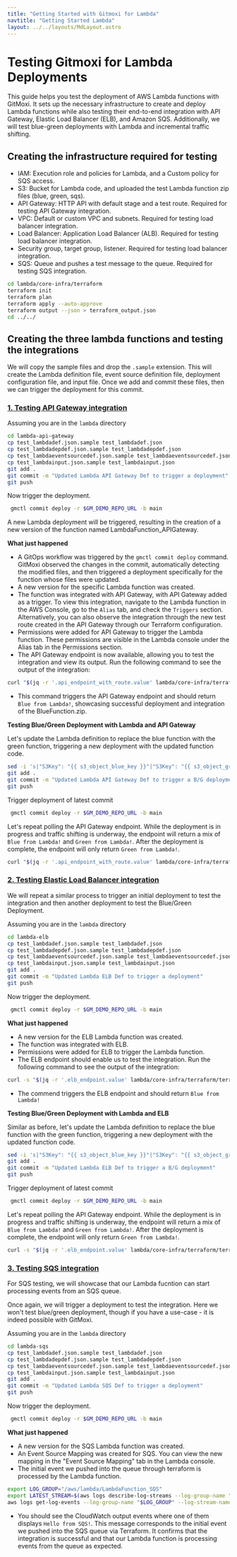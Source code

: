 ```yaml
---
title: "Getting Started with Gitmoxi for Lambda"
navtitle: "Getting Started Lambda"
layout: ../../layouts/MdLayout.astro
---
```


# Testing Gitmoxi for Lambda Deployments

This guide helps you test the deployment of AWS Lambda functions with GitMoxi. It sets up the necessary infrastructure to create and deploy Lambda functions while also testing their end-to-end integration with API Gateway, Elastic Load Balancer (ELB), and Amazon SQS. Additionally, we will test blue-green deployments with Lambda and incremental traffic shifting.

## Creating the infrastructure required for testing

- IAM: Execution role and policies for Lambda, and a Custom policy for SQS access.
- S3: Bucket for Lambda code, and uploaded the test Lambda function zip files (blue, green, sqs).
- API Gateway: HTTP API with default stage and a test route. Required for testing API Gateway integration. 
- VPC: Default or custom VPC and subnets. Required for testing load balancer integration.
- Load Balancer: Application Load Balancer (ALB). Required for testing load balancer integration.
- Security group, target group, listener. Required for testing load balancer integration.
- SQS: Queue and pushes a test message to the queue. Required for testing SQS integration. 

```bash
cd lambda/core-infra/terraform
terraform init
terraform plan
terraform apply --auto-approve
terraform output --json > terraform_output.json
cd ../../
```

## Creating the three lambda functions and testing the integrations

We will copy the sample files and drop the `.sample` extension. This will create the Lambda definition file, event source definition file, deployment configuration file, and input file. Once we add and commit these files, then we can trigger the deployment for this commit. 
### <u> 1. Testing API Gateway integration </u>
Assuming you are in the `lambda` directory
```bash
cd lambda-api-gateway
cp test_lambdadef.json.sample test_lambdadef.json
cp test_lambdadepdef.json.sample test_lambdadepdef.json
cp test_lambdaeventsourcedef.json.sample test_lambdaeventsourcedef.json
cp test_lambdainput.json.sample test_lambdainput.json
git add .
git commit -m "Updated Lambda API Gateway Def to trigger a deployment"
git push
```
Now trigger the deployment.
```bash
 gmctl commit deploy -r $GM_DEMO_REPO_URL -b main 
```

A new Lambda deployment will be triggered, resulting in the creation of a new version of the function named LambdaFunction_APIGateway.

**What just happened**
- A GitOps workflow was triggered by the `gmctl commit deploy` command. GitMoxi observed the changes in the commit, automatically detecting the modified files, and then triggered a deployment specifically for the function whose files were updated.
- A new version for the specific Lambda function was created.
- The function was integrated with API Gateway, with API Gateway added as a trigger. To view this integration, navigate to the Lambda function in the AWS Console, go to the `Alias` tab, and check the `Triggers` section. Alternatively, you can also observe the integration through the new test route created in the API Gateway through our Terraform configuration.
- Permissions were added for API Gateway to trigger the Lambda function. These permissions are visible in the Lambda console under the Alias tab in the Permissions section.
- The API Gateway endpoint is now available, allowing you to test the integration and view its output. Run the following command to see the output of the integration:

 ```bash
 curl "$(jq -r '.api_endpoint_with_route.value' lambda/core-infra/terraform/terraform_output.json)"
 ```

- This command triggers the API Gateway endpoint and should return `Blue from Lambda!`, showcasing successful deployment and integration of the BlueFunction.zip.  

**Testing Blue/Green Deployment with Lambda and API Gateway**

Let's update the Lambda definition to replace the blue function with the green function, triggering a new deployment with the updated function code.

```bash
sed -i 's|"S3Key": "{{ s3_object_blue_key }}"|"S3Key": "{{ s3_object_green_key }}"|' lambda/lambda-api-gateway/test_lambdadef.json
git add .
git commit -m "Updated Lambda API Gateway Def to trigger a B/G deployment"
git push
```
Trigger deployment of latest commit
```bash
 gmctl commit deploy -r $GM_DEMO_REPO_URL -b main 
```

Let's repeat polling the API Gateway endpoint. While the deployment is in progress and traffic shifting is underway, the endpoint will return a mix of `Blue from Lambda!` and `Green from Lambda!`. After the deployment is complete, the endpoint will only return `Green from Lambda!`.

```bash
curl "$(jq -r '.api_endpoint_with_route.value' lambda/core-infra/terraform/terraform_output.json)"
```

### <u> 2. Testing Elastic Load Balancer integration </u>

We will repeat a similar process to trigger an initial deployment to test the integration and then another deployment to test the Blue/Green Deployment.

Assuming you are in the `lambda` directory
```bash
cd lambda-elb
cp test_lambdadef.json.sample test_lambdadef.json
cp test_lambdadepdef.json.sample test_lambdadepdef.json
cp test_lambdaeventsourcedef.json.sample test_lambdaeventsourcedef.json
cp test_lambdainput.json.sample test_lambdainput.json
git add .
git commit -m "Updated Lambda ELB Def to trigger a deployment"
git push
```
Now trigger the deployment.
```bash
 gmctl commit deploy -r $GM_DEMO_REPO_URL -b main 
```

**What just happened**
- A new version for the ELB Lambda function was created.
- The function was integrated with ELB.
- Permissions were added for ELB to trigger the Lambda function.
- The ELB endpoint should enable us to test the integration. Run the following command to see the output of the integration:

```bash
curl -s "$(jq -r '.elb_endpoint.value' lambda/core-infra/terraform/terraform_output.json)" | jq -r '.message'
```
- The commend triggers the ELB endpoint and should return `Blue from Lambda!`

**Testing Blue/Green Deployment with Lambda and ELB**

Similar as before, let's update the Lambda definition to replace the blue function with the green function, triggering a new deployment with the updated function code.

```bash
sed -i 's|"S3Key": "{{ s3_object_blue_key }}"|"S3Key": "{{ s3_object_green_key }}"|' lambda/lambda-elb/test_lambdadef.json
git add .
git commit -m "Updated Lambda ELB Def to trigger a B/G deployment"
git push
```
Trigger deployment of latest commit
```bash
 gmctl commit deploy -r $GM_DEMO_REPO_URL -b main 
```

Let's repeat polling the API Gateway endpoint. While the deployment is in progress and traffic shifting is underway, the endpoint will return a mix of `Blue from Lambda!` and `Green from Lambda!`. After the deployment is complete, the endpoint will only return `Green from Lambda!`.

```bash
curl -s "$(jq -r '.elb_endpoint.value' lambda/core-infra/terraform/terraform_output.json)" | jq -r '.message'
```

### <u> 3. Testing SQS integration </u>

For SQS testing, we will showcase that our Lambda fucntion can start processing events from an SQS queue. 

Once again, we will trigger a deployment to test the integration. Here we won't test blue/green deployment, though if you have a use-case - it is indeed possible with GitMoxi. 

Assuming you are in the `lambda` directory
```bash
cd lambda-sqs
cp test_lambdadef.json.sample test_lambdadef.json
cp test_lambdadepdef.json.sample test_lambdadepdef.json
cp test_lambdaeventsourcedef.json.sample test_lambdaeventsourcedef.json
cp test_lambdainput.json.sample test_lambdainput.json
git add .
git commit -m "Updated Lambda SQS Def to trigger a deployment"
git push
```
Now trigger the deployment.
```bash
 gmctl commit deploy -r $GM_DEMO_REPO_URL -b main 
```

**What just happened**
- A new version for the SQS Lambda function was created.
- An Event Source Mapping was created for SQS. You can view the new mapping in the "Event Source Mapping" tab in the Lambda console.
- The initial event we pushed into the queue through terraform is processed by the Lambda function.

```bash
export LOG_GROUP="/aws/lambda/LambdaFunction_SQS"
export LATEST_STREAM=$(aws logs describe-log-streams --log-group-name "$LOG_GROUP" --order-by "LastEventTime" --descending --limit 1 --query "logStreams[0].logStreamName" --output text)
aws logs get-log-events --log-group-name "$LOG_GROUP" --log-stream-name "$LATEST_STREAM" --limit 10
```

- You should see the CloudWatch output events where one of them displays `Hello from SQS!`. This message corresponds to the initial event we pushed into the SQS queue via Terraform. It confirms that the integration is successful and that our Lambda function is processing events from the queue as expected.






